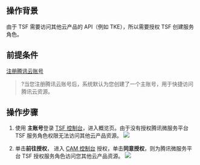 ## 操作背景

由于 TSF 需要访问其他云产品的 API（例如 TKE），所以需要授权 TSF 创建服务角色。

## 前提条件

[注册腾讯云账号](https://cloud.tencent.com/document/product/378/17985)

>?当您注册腾讯云账号后，系统默认为您创建了一个主账号，用于快捷访问腾讯云资源。

## 操作步骤

1. 使用 **主账号**登录 [TSF 控制台](https://console.cloud.tencent.com/tsf?rid=1)，进入概览页。由于没有授权腾讯微服务平台 TSF 服务角色权限无法访问其他云产品资源。
   ![](https://main.qcloudimg.com/raw/54dec9276297997a5559108a7d9615e0.png)

2. 单击**前往授权**， 进入 [CAM 控制台](https://console.cloud.tencent.com/cam/overview) 授权，单击**同意授权**，则为腾讯微服务平台 TSF 授权服务角色访问您其他云产品资源。
   ![](https://main.qcloudimg.com/raw/9a66a9661fbc1611c609238c7e0cd6e4.png)


